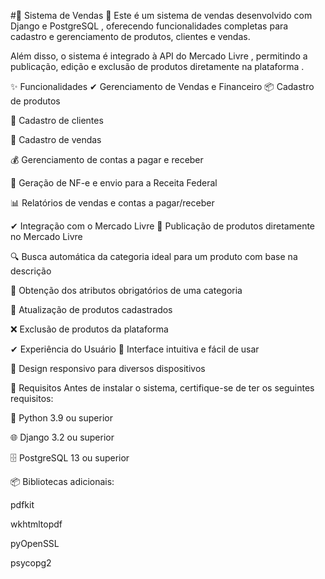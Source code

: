 #📌 Sistema de Vendas 🚀
Este é um sistema de vendas desenvolvido com Django e PostgreSQL , oferecendo funcionalidades completas para cadastro e gerenciamento de produtos, clientes e vendas.

Além disso, o sistema é integrado à API do Mercado Livre , permitindo a publicação, edição e exclusão de produtos diretamente na plataforma .

✨ Funcionalidades
✔ Gerenciamento de Vendas e Financeiro
📦 Cadastro de produtos

👥 Cadastro de clientes

🛒 Cadastro de vendas

💰 Gerenciamento de contas a pagar e receber

🧾 Geração de NF-e e envio para a Receita Federal

📊 Relatórios de vendas e contas a pagar/receber

✔ Integração com o Mercado Livre
🚀 Publicação de produtos diretamente no Mercado Livre

🔍 Busca automática da categoria ideal para um produto com base na descrição

📝 Obtenção dos atributos obrigatórios de uma categoria

🔄 Atualização de produtos cadastrados

❌ Exclusão de produtos da plataforma

✔ Experiência do Usuário
🎨 Interface intuitiva e fácil de usar

📱 Design responsivo para diversos dispositivos

📌 Requisitos
Antes de instalar o sistema, certifique-se de ter os seguintes requisitos:

🐍 Python 3.9 ou superior

🌐 Django 3.2 ou superior

🗄️ PostgreSQL 13 ou superior

📦 Bibliotecas adicionais:

pdfkit

wkhtmltopdf

pyOpenSSL

psycopg2
